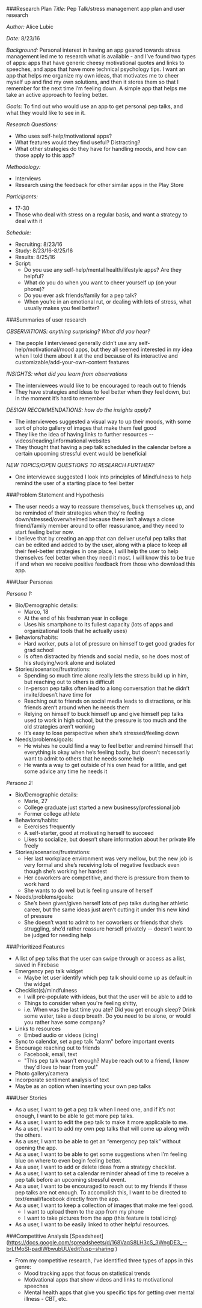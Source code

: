 ###Research Plan
_Title:_ Pep Talk/stress management app plan and user research

_Author:_ Alice Lubic

_Date:_ 8/23/16

_Background:_ Personal interest in having an app geared towards stress management led me to research what is available - and I’ve found two types of apps: apps that have generic cheesy motivational quotes and links to speeches, and apps that have more technical psychology tips. I want an app that helps me organize my own ideas, that motivates me to cheer myself up and find my own solutions, and then it stores them so that I remember for the next time I’m feeling down. A simple app that helps me take an active approach to feeling better.

_Goals:_ To find out who would use an app to get personal pep talks, and what they would like to see in it.

_Research Questions:_
- Who uses self-help/motivational apps?
- What features would they find useful? Distracting?
- What other strategies do they have for handling moods, and how can those apply to this app?

_Methodology:_
- Interviews
- Research using the feedback for other similar apps in the Play Store

_Participants:_
- 17-30
- Those who deal with stress on a regular basis, and want a strategy to deal with it

_Schedule:_
- Recruiting: 8/23/16
- Study: 8/23/16-8/25/16
- Results: 8/25/16
- Script:
  - Do you use any self-help/mental health/lifestyle apps? Are they helpful?
  - What do you do when you want to cheer yourself up (on your phone)?
  - Do you ever ask friends/family for a pep talk? 
  - When you’re in an emotional rut, or dealing with lots of stress, what usually makes you feel better?


###Summaries of user research

_OBSERVATIONS: anything surprising? What did you hear?_
- The people I interviewed generally didn’t use any self-help/motivational/mood apps, but they all seemed interested in my idea when I told them about it at the end because of its interactive and customizable/add-your-own-content features

_INSIGHTS: what did you learn from observations_
- The interviewees would like to be encouraged to reach out to friends
- They have strategies and ideas to feel better when they feel down, but in the moment it’s hard to remember

_DESIGN RECOMMENDATIONS: how do the insights apply?_
- The interviewees suggested a visual way to up their moods, with some sort of photo gallery of images that make them feel good
- They like the idea of having links to further resources -- videos/reading/informational websites
- They thought that having a pep talk scheduled in the calendar before a certain upcoming stressful event would be beneficial

_NEW TOPICS/OPEN QUESTIONS TO RESEARCH FURTHER?_
- One interviewee suggested I look into principles of Mindfulness to help remind the user of a starting place to feel better

###Problem Statement and Hypothesis
- The user needs a way to reassure themselves, buck themselves up, and be reminded of their strategies when they're feeling down/stressed/overwhelmed because there isn't always a close friend/family member around to offer reassurance, and they need to start feeling better now.
- I believe that by creating an app that can deliver useful pep talks that can be edited and added to by the user, along with a place to keep all their feel-better strategies in one place, I will help the user to help themselves feel better when they need it most. I will know this to be true if and when we receive positive feedback from those who download this app.

###User Personas

_Persona 1:_

- Bio/Demographic details: 
  - Marco, 18
  - At the end of his freshman year in college
  - Uses his smartphone to its fullest capacity (lots of apps and organizational tools that he actually uses)
- Behaviors/habits:
  - Hard worker, puts a lot of pressure on himself to get good grades for grad school
  - Is often distracted by friends and social media, so he does most of his studying/work alone and isolated
- Stories/scenarios/frustrations:
  - Spending so much time alone really lets the stress build up in him, but reaching out to others is difficult
  - In-person pep talks often lead to a long conversation that he didn’t invite/doesn’t have time for
  - Reaching out to friends on social media leads to distractions, or his friends aren’t around when he needs them
  - Relying on himself to buck himself up and give himself pep talks used to work in high school, but the pressure is too much and the old strategies aren’t working
  - It’s easy to lose perspective when she’s stressed/feeling down
- Needs/problems/goals:
  - He wishes he could find a way to feel better and remind himself that everything is okay when he’s feeling badly, but doesn’t necessarily want to admit to others that he needs some help
  - He wants a way to get outside of his own head for a little, and get some advice any time he needs it

_Persona 2:_

- Bio/Demographic details:
  - Marie, 27
  - College graduate just started a new businessy/professional job
  - Former college athlete
- Behaviors/habits:
  - Exercises frequently
  - A self-starter, good at motivating herself to succeed
  - Likes to socialize, but doesn’t share information about her private life freely
- Stories/scenarios/frustrations:
  - Her last workplace environment was very mellow, but the new job is very formal and she’s receiving lots of negative feedback even though she’s working her hardest
  - Her coworkers are competitive, and there is pressure from them to work hard
  - She wants to do well but is feeling unsure of herself
- Needs/problems/goals:
  - She’s been given/given herself lots of pep talks during her athletic career, but the same ideas just aren’t cutting it under this new kind of pressure
  - She doesn’t want to admit to her coworkers or friends that she’s struggling, she’d rather reassure herself privately -- doesn’t want to be judged for needing help


###Prioritized Features
- A list of pep talks that the user can swipe through or access as a list, saved in Firebase
- Emergency pep talk widget
  - Maybe let user identify which pep talk should come up as default in the widget
- Checklist(s)/mindfulness
  - I will pre-populate with ideas, but that the user will be able to add to
  - Things to consider when you're feeling shitty, 
  - i.e. When was the last time you ate? Did you get enough sleep? Drink some water, take a deep breath. Do you need to be alone, or would you rather have some company?
- Links to resources
  - Embed audio or videos (icing)
- Sync to calendar, set a pep talk "alarm" before important events
- Encourage reaching out to friends
  - Facebook, email, text
  - "This pep talk wasn't enough? Maybe reach out to a friend, I know they'd love to hear from you!"
- Photo gallery/camera
- Incorporate sentiment analysis of text
- Maybe as an option when inserting your own pep talks


###User Stories

- As a user, I want to get a pep talk when I need one, and if it’s not enough, I want to be able to get more pep talks.
- As a user, I want to edit the pep talk to make it more applicable to me.
- As a user, I want to add my own pep talks that will come up along with the others.
- As a user, I want to be able to get an “emergency pep talk” without opening the app.
- As a user, I want to be able to get some suggestions when I’m feeling blue on where to even begin feeling better.
- As a user, I want to add or delete ideas from a strategy checklist.
- As a user, I want to set a calendar reminder ahead of time to receive a pep talk before an upcoming stressful event.
- As a user, I want to be encouraged to reach out to my friends if these pep talks are not enough. To accomplish this, I want to be directed to text/email/facebook directly from the app.
- As a user, I want to keep a collection of images that make me feel good.
  - I want to upload them to the app from my phone
  - I want to take pictures from the app (this feature is total icing)
- As a user, I want to be easily linked to other helpful resources.


###Competitive Analysis
[Speadsheet] (https://docs.google.com/spreadsheets/d/168VaqS8LH3cS_3WngDE3_--brLfMoSI-padlWbwubUU/edit?usp=sharing )

- From my competitive research, I’ve identified three types of apps in this genre:
  - Mood tracking apps that focus on statistical trends 
  - Motivational apps that show videos and links to motivational speeches
  - Mental health apps that give you specific tips for getting over mental illness - CBT, etc.
